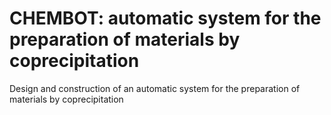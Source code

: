 # CHEMBOT: automatic system for the preparation of materials by coprecipitation
Design and construction of an automatic system for the preparation of materials by coprecipitation
